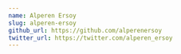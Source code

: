 ```yaml
---
name: Alperen Ersoy
slug: alperen-ersoy
github_url: https://github.com/alperenersoy
twitter_url: https://twitter.com/alperen_ersoy
---
```

